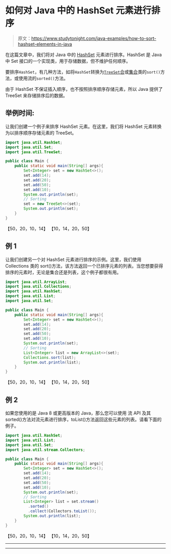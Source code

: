 # 如何对 Java 中的 HashSet 元素进行排序

> 原文：<https://www.studytonight.com/java-examples/how-to-sort-hashset-elements-in-java>

在这篇文章中，我们将对 Java 中的 [HashSet](https://www.studytonight.com/java/hashset-in-collection-framework.php) 元素进行排序。HashSet 是 Java 中 Set 接口的一个实现类，用于存储数据，但不维护任何顺序。

要排序`HashSet`，有几种方法，如将`HashSet`转换为[`TreeSet`合](https://www.studytonight.com/java/treeset-in-collection-framework.php)或[集合](https://www.studytonight.com/java/collections-in-collection-framework.php)类的`sort()`方法，或使用流的`sorted()`方法。

由于 HashSet 不保证插入顺序，也不按照排序顺序存储元素，所以 Java 提供了 TreeSet 来存储排序后的数据。

## 举例时间:

让我们创建一个例子来排序 HashSet 元素。在这里，我们将 HashSet 元素转换为以排序顺序存储元素的 TreeSet。

```java
import java.util.HashSet;
import java.util.Set;
import java.util.TreeSet;

public class Main {
	public static void main(String[] args){
		Set<Integer> set = new HashSet<>();
		set.add(14);
		set.add(20);
		set.add(50);
		set.add(10);
		System.out.println(set);
		// Sorting
		set = new TreeSet<>(set);
		System.out.println(set);		
	}
}
```

【50，20，10，14】
【10，14，20，50】

## 例 1

让我们创建另一个对 HashSet 元素进行排序的示例。这里，我们使用 Collections 类的 sort()方法，该方法返回一个已排序元素的列表。当您想要获得排序的元素时，无论是集合还是列表，这个例子都很有用。

```java
import java.util.ArrayList;
import java.util.Collections;
import java.util.HashSet;
import java.util.List;
import java.util.Set;

public class Main {
	public static void main(String[] args){
		Set<Integer> set = new HashSet<>();
		set.add(14);
		set.add(20);
		set.add(50);
		set.add(10);
		System.out.println(set);
		// Sorting
		List<Integer> list = new ArrayList<>(set);
		Collections.sort(list);
		System.out.println(list);		
	}
}
```

【50，20，10，14】
【10，14，20，50】

## 例 2

如果您使用的是 Java 8 或更高版本的 Java，那么您可以使用 流 API 及其 sorted()方法对流元素进行排序，toList()方法返回这些元素的列表。请看下面的例子。

```java
import java.util.HashSet;
import java.util.List;
import java.util.Set;
import java.util.stream.Collectors;

public class Main {
	public static void main(String[] args){
		Set<Integer> set = new HashSet<>();
		set.add(14);
		set.add(20);
		set.add(50);
		set.add(10);
		System.out.println(set);
		// Sorting
		List<Integer> list = set.stream()
		  .sorted()
		  .collect(Collectors.toList()); 
		System.out.println(list);
	}
}
```

【50，20，10，14】
【10，14，20，50】

* * *

* * *